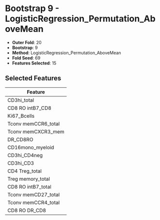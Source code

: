 # Bootstrap 9 - LogisticRegression_Permutation_AboveMean

- **Outer Fold**: 20
- **Bootstrap**: 9
- **Method**: LogisticRegression_Permutation_AboveMean
- **Fold Seed**: 69
- **Features Selected**: 15

## Selected Features

| Feature |
|---------|
| CD3hi_total |
| CD8 RO intB7_CD8 |
| Ki67_Bcells |
| Tconv memCCR6_total |
| Tconv memCXCR3_mem |
| DR_CD8RO |
| CD16mono_myeloid |
| CD3hi_CD4neg |
| CD3hi_CD3 |
| CD4 Treg_total |
| Treg memory_total |
| CD8 RO intB7_total |
| Tconv memCD27_total |
| Tconv memCCR4_total |
| CD8 RO DR_CD8 |
